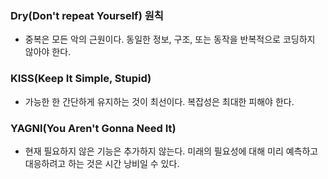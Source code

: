 ### Dry(Don't repeat Yourself) 원칙
- 중복은 모든 악의 근원이다. 동일한 정보, 구조, 또는 동작을 반복적으로 코딩하지 않아야 한다.

### KISS(Keep It Simple, Stupid)
- 가능한 한 간단하게 유지하는 것이 최선이다. 복잡성은 최대한 피해야 한다.

### YAGNI(You Aren't Gonna Need It)
- 현재 필요하지 않은 기능은 추가하지 않는다. 미래의 필요성에 대해 미리 예측하고 대응하려고 하는 것은 시간 낭비일 수 있다.
